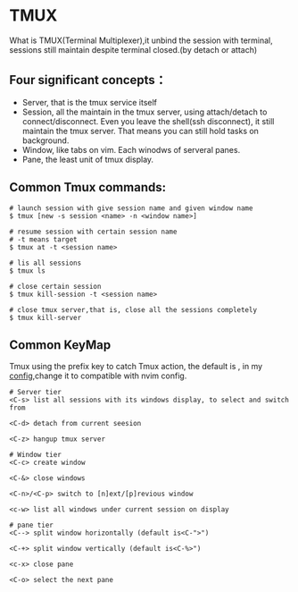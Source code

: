 # TMUX
What is TMUX(Terminal Multiplexer),it unbind the session with terminal, sessions still maintain despite terminal closed.(by detach or attach)
## Four significant concepts：
- Server, that is the tmux service itself
- Session, all the maintain in the tmux server, using attach/detach to connect/disconnect. Even you leave the shell(ssh disconnect), it still maintain the tmux server. That means you can still hold tasks on background.
- Window, like tabs on vim. Each winodws of serveral panes.
- Pane, the least unit of tmux display.

## Common Tmux commands:
```
# launch session with give session name and given window name
$ tmux [new -s session <name> -n <window name>]

# resume session with certain session name 
# -t means target
$ tmux at -t <session name>

# lis all sessions 
$ tmux ls

# close certain session
$ tmux kill-session -t <session name>

# close tmux server,that is, close all the sessions completely
$ tmux kill-server
```

## Common KeyMap
Tmux using the prefix key to catch Tmux action, the default is <C-b>, in my [config](https://github.com/HoodieCat/.dotfiles/blob/main/tmux/tmux.conf),change it to <C-a> compatible with nvim config.
```
# Server tier
<C-s> list all sessions with its windows display, to select and switch from

<C-d> detach from current seesion

<C-z> hangup tmux server

# Window tier
<C-c> create window

<C-&> close windows

<C-n>/<C-p> switch to [n]ext/[p]revious window

<c-w> list all windows under current session on display

# pane tier
<C--> split window horizontally (default is<C-">")

<C-+> split window vertically (default is<C-%>")

<c-x> close pane

<C-o> select the next pane

```

